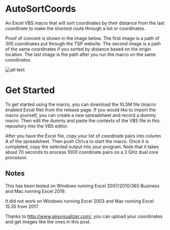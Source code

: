 # AutoSortCoords
An Excel VBS macro that will sort coordinates by their distance from the last coordinate to make the shortest route through a list or coordinates.

Proof of concent is shown in the image below. The first image is a path of 305 coordinates put through the TSP website. The second image is a path of the same coordinates if you sorted by distance based on the origin location. The last image is the path after you run the macro on the same coordinates.

![alt text](https://raw.githubusercontent.com/Kneckter/AutoSortCoords/master/Proof.png)

# Get Started
To get started using the macro, you can download the XLSM file (macro enabled Excel file) from the release page. If you would like to import the macro yourself, you can create a new spreadsheet and record a dummy macro. Then edit the dummy and paste the contexts of the VBS file in this repository into the VBS editor.

After you have the Excel file, copy your list of coordinate pairs into column A of the spreadsheet. Then push Ctrl+a to start the macro. Once it is completed, copy the selected output into your program. Note that it takes about 70 seconds to process 1000 coordinate pairs on a 2 GHz dual core processor.

## Notes
This has been tested on Windows running Excel 2007/2010/365 Business and Mac running Excel 2019. 

It did not work on Windows running Excel 2003 and Mac running Excel 15.35 from 2017.

Thanks to http://www.gpsvisualizer.com/, you can upload your coordinates and get images like the ones in this post.
